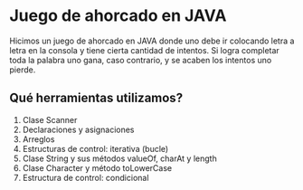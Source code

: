 # Juego de ahorcado en JAVA
Hicimos un juego de ahorcado en JAVA donde uno debe ir colocando letra a letra en la consola y tiene cierta cantidad de intentos. Si logra completar toda la palabra uno gana, caso contrario, y se acaben los intentos uno pierde.
## Qué herramientas utilizamos?
1. Clase Scanner
2. Declaraciones y asignaciones
3. Arreglos
4. Estructuras de control: iterativa (bucle)
5. Clase String y sus métodos valueOf, charAt y length
6. Clase Character y método toLowerCase
7. Estructura de control: condicional